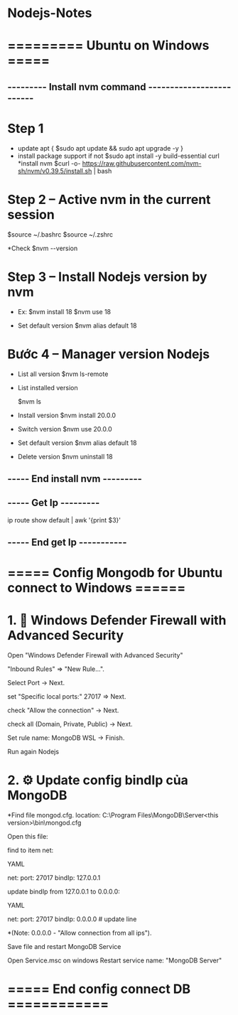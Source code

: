 # Nodejs-Notes

# ========= Ubuntu on Windows =====

## --------- Install nvm command -------------------------
# Step 1 
* update apt
  {
    $sudo apt update && sudo apt upgrade -y
  }
* install package support if not
    $sudo apt install -y build-essential curl
*install nvm
    $curl -o- https://raw.githubusercontent.com/nvm-sh/nvm/v0.39.5/install.sh | bash

# Step 2 – Active nvm in the current session
  $source ~/.bashrc
  $source ~/.zshrc

*Check
  $nvm --version

# Step 3 – Install Nodejs version by nvm

* Ex:
    $nvm install 18
    $nvm use 18

* Set default version
    $nvm alias default 18

# Bước 4 – Manager version Nodejs
* List all version
    $nvm ls-remote

* List installed version

    $nvm ls
* Install version
    $nvm install 20.0.0    

* Switch version
    $nvm use 20.0.0
  
* Set default version
    $nvm alias default 18
    
* Delete version
    $nvm uninstall 18

## ----- End install nvm ---------
## ----- Get Ip ---------

  ip route show default | awk '{print $3}'

## ----- End get Ip -----------

# ===== Config Mongodb for Ubuntu connect to Windows ======
# 1. 🧱 Windows Defender Firewall with Advanced Security

Open "Windows Defender Firewall with Advanced Security"

 "Inbound Rules" => "New Rule...".

  Select Port -> Next.

  set "Specific local ports:" 27017 => Next.

  check "Allow the connection" -> Next.

  check all (Domain, Private, Public) -> Next.

  Set rule name: MongoDB WSL -> Finish.

Run again Nodejs

# 2. ⚙️ Update config bindIp của MongoDB
*Find file mongod.cfg. location: C:\Program Files\MongoDB\Server\<this version>\bin\mongod.cfg

Open this file:

find to item net:

YAML

net:
  port: 27017
  bindIp: 127.0.0.1 

update bindIp from 127.0.0.1 to 0.0.0.0:

YAML

net:
  port: 27017
  bindIp: 0.0.0.0  # update line

*(Note: 0.0.0.0 - "Allow connection from all ips").

Save file and restart MongoDB Service

Open Service.msc on windows
  Restart service name: "MongoDB Server"

# ===== End config connect DB ============
